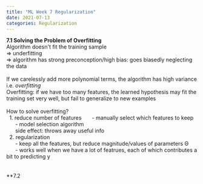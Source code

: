 ```yaml
---
title: "ML Week 7 Regularization"
date: 2021-07-13
categories: Regularization
---
```

**7.1 Solving the Problem of Overfitting**\
Algorithm doesn't fit the training sample\
=> underfitting\
=> algorithm has strong preconception/high bias: goes biasedly neglecting the data\
\
If we carelessly add more polynomial terms, the algorithm has high variance i.e. *overfitting*\
Overfitting: if we have too many features, the learned hypothesis may fit the training set very well, but fail to generalize to new examples\
\
How to solve overfitting?\
&nbsp; 1. reduce number of features
&nbsp; &nbsp; &nbsp; - manually select which features to keep\
&nbsp; &nbsp; &nbsp; - model selection algorithm \
&nbsp; &nbsp; &nbsp; side effect: throws away useful info\
&nbsp; 2. regularization\
&nbsp; &nbsp; &nbsp; - keep all the features, but reduce magnitude/values of parameters Θ\
&nbsp; &nbsp; &nbsp; - works well when we have a lot of featrues, each of which contributes a bit to predicting y\
\
\
**7.2 
